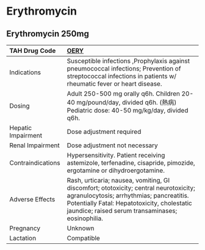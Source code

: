 # Erythromycin

## Erythromycin 250mg

| TAH Drug Code      | [**OERY**](https://www.tahsda.org.tw/drugs/hissearch.php?drug_code=OERY)                                                                                                                                                             |
|:-------------------|:-------------------------------------------------------------------------------------------------------------------------------------------------------------------------------------------------------------------------------------|
| Indications        | Susceptible infections ,Prophylaxis against pneumococcal infections; Prevention of streptococcal infections in patients w/ rheumatic fever or heart disease.                                                                         |
| Dosing             | Adult 250-500 mg orally q6h. Children 20-40 mg/pound/day, divided q6h. (熱病) Pediatric dose: 40-50 mg/kg/day, divided q6h.                                                                                                          |
| Hepatic Impairment | Dose adjustment required                                                                                                                                                                                                             |
| Renal Impairment   | Dose adjustment not necessary                                                                                                                                                                                                        |
| Contraindications  | Hypersensitivity. Patient receiving astemizole, terfenadine, cisapride, pimozide, ergotamine or dihydroergotamine.                                                                                                                   |
| Adverse Effects    | Rash, urticaria; nausea, vomiting, GI discomfort; ototoxicity; central neurotoxicity; agranulocytosis; arrhythmias; pancreatitis. Potentially Fatal: Hepatotoxicity, cholestatic jaundice; raised serum transaminases; eosinophilia. |
| Pregnancy          | Unknown                                                                                                                                                                                                                              |
| Lactation          | Compatible                                                                                                                                                                                                                           |

